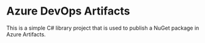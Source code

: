 # Azure DevOps Artifacts

This is a simple C# library project that is used to publish a NuGet package in Azure Artifacts.
